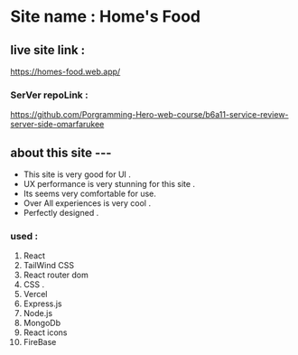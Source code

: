 # Site name : Home's Food 

## live site link : 
https://homes-food.web.app/

### SerVer repoLink : 
https://github.com/Porgramming-Hero-web-course/b6a11-service-review-server-side-omarfarukee

## about this site ---
- This site is very good for UI .
- UX performance is very stunning for this site .
- Its seems very comfortable for use.
- Over All experiences is very cool .
- Perfectly designed .

### used :
1. React 
2. TailWind CSS 
3. React router dom 
4. CSS .
5. Vercel 
6. Express.js 
7. Node.js 
8. MongoDb
9. React icons 
10. FireBase 